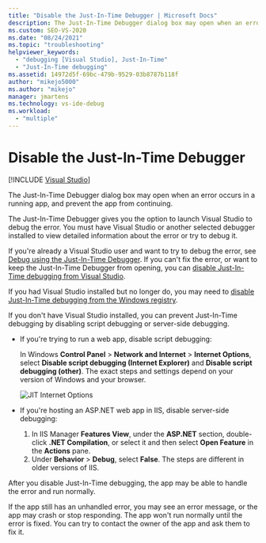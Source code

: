```yaml
---
title: "Disable the Just-In-Time Debugger | Microsoft Docs"
description: The Just-In-Time Debugger dialog box may open when an error occurs in an app. Learn what you can do when this happens, and ways to prevent it.
ms.custom: SEO-VS-2020
ms.date: "08/24/2021"
ms.topic: "troubleshooting"
helpviewer_keywords:
  - "debugging [Visual Studio], Just-In-Time"
  - "Just-In-Time debugging"
ms.assetid: 14972d5f-69bc-479b-9529-03b8787b118f
author: "mikejo5000"
ms.author: "mikejo"
manager: jmartens
ms.technology: vs-ide-debug
ms.workload:
  - "multiple"
---
```

# Disable the Just-In-Time Debugger

 [!INCLUDE [Visual Studio](~/includes/applies-to-version/vs-not-mac.md)]

The Just-In-Time Debugger dialog box may open when an error occurs in a running app, and prevent the app from continuing.

The Just-In-Time Debugger gives you the option to launch Visual Studio to debug the error. You must have Visual Studio or another selected debugger installed to view detailed information about the error or try to debug it.

If you're already a Visual Studio user and want to try to debug the error, see [Debug using the Just-In-Time Debugger](../debugger/debug-using-the-just-in-time-debugger.md). If you can't fix the error, or want to keep the Just-In-Time Debugger from opening, you can [disable Just-In-Time debugging from Visual Studio](debug-using-the-just-in-time-debugger.md#BKMK_Enabling).

If you had Visual Studio installed but no longer do, you may need to [disable Just-In-Time debugging from the Windows registry](debug-using-the-just-in-time-debugger.md#disable-just-in-time-debugging-from-the-windows-registry).

If you don't have Visual Studio installed, you can prevent Just-In-Time debugging by disabling script debugging or server-side debugging.

- If you're trying to run a web app, disable script debugging:

  In Windows **Control Panel** > **Network and Internet** > **Internet Options**, select **Disable script debugging (Internet Explorer)** and **Disable script debugging (other)**. The exact steps and settings depend on your version of Windows and your browser.

  ![JIT Internet Options](../debugger/media/jitinternetoptions.png "JIT internet options")

- If you're hosting an ASP.NET web app in IIS, disable server-side debugging:

  1. In IIS Manager **Features View**, under the **ASP.NET** section, double-click **.NET Compilation**, or select it and then select **Open Feature** in the **Actions** pane.
  1. Under **Behavior** > **Debug**, select **False**. The steps are different in older versions of IIS.

After you disable Just-In-Time debugging, the app may be able to handle the error and run normally.

If the app still has an unhandled error, you may see an error message, or the app may crash or stop responding. The app won't run normally until the error is fixed. You can try to contact the owner of the app and ask them to fix it.
